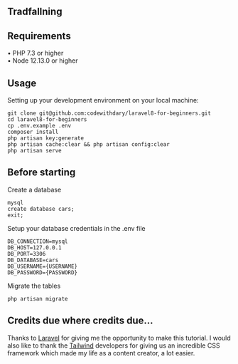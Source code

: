 ## Tradfallning


## Requirements
•	PHP 7.3 or higher <br>
•	Node 12.13.0 or higher


## Usage <br>
Setting up your development environment on your local machine: <br>
```
git clone git@github.com:codewithdary/laravel8-for-beginners.git
cd laravel8-for-beginners
cp .env.example .env
composer install
php artisan key:generate
php artisan cache:clear && php artisan config:clear
php artisan serve
```

## Before starting <br>
Create a database <br>
```
mysql
create database cars;
exit;
```

Setup your database credentials in the .env file <br>
```
DB_CONNECTION=mysql
DB_HOST=127.0.0.1
DB_PORT=3306
DB_DATABASE=cars
DB_USERNAME={USERNAME}
DB_PASSWORD={PASSWORD}
```

Migrate the tables
```
php artisan migrate
```	

## Credits due where credits due…
Thanks to [Laravel]( https://laravel.com/) for giving me the opportunity to make this tutorial. I would also like to thank the [Tailwind]( https://tailwindcss.com/) developers for giving us an incredible CSS framework which made my life as a content creator, a lot easier.
